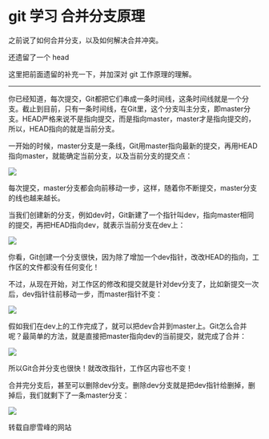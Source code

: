 # git 学习 合并分支原理

之前说了如何合并分支，以及如何解决合并冲突。      

还遗留了一个 head       

这里把前面遗留的补充一下，并加深对 git 工作原理的理解。      

---     

你已经知道，每次提交，Git都把它们串成一条时间线，这条时间线就是一个分支。截止到目前，只有一条时间线，在Git里，这个分支叫主分支，即master分支。HEAD严格来说不是指向提交，而是指向master，master才是指向提交的，所以，HEAD指向的就是当前分支。         

一开始的时候，master分支是一条线，Git用master指向最新的提交，再用HEAD指向master，就能确定当前分支，以及当前分支的提交点：        

![](https://www.liaoxuefeng.com/files/attachments/919022325462368/0)        

      

每次提交，master分支都会向前移动一步，这样，随着你不断提交，master分支的线也越来越长。         


当我们创建新的分支，例如dev时，Git新建了一个指针叫dev，指向master相同的提交，再把HEAD指向dev，就表示当前分支在dev上：         

![](https://www.liaoxuefeng.com/files/attachments/919022363210080/l)        

你看，Git创建一个分支很快，因为除了增加一个dev指针，改改HEAD的指向，工作区的文件都没有任何变化！        

不过，从现在开始，对工作区的修改和提交就是针对dev分支了，比如新提交一次后，dev指针往前移动一步，而master指针不变：      

![](https://www.liaoxuefeng.com/files/attachments/919022387118368/l)        


假如我们在dev上的工作完成了，就可以把dev合并到master上。Git怎么合并呢？最简单的方法，就是直接把master指向dev的当前提交，就完成了合并：       

![](https://www.liaoxuefeng.com/files/attachments/919022412005504/0)        

所以Git合并分支也很快！就改改指针，工作区内容也不变！      

合并完分支后，甚至可以删除dev分支。删除dev分支就是把dev指针给删掉，删掉后，我们就剩下了一条master分支：      

![](https://www.liaoxuefeng.com/files/attachments/919022479428512/0)      

转载自廖雪峰的网站
 




